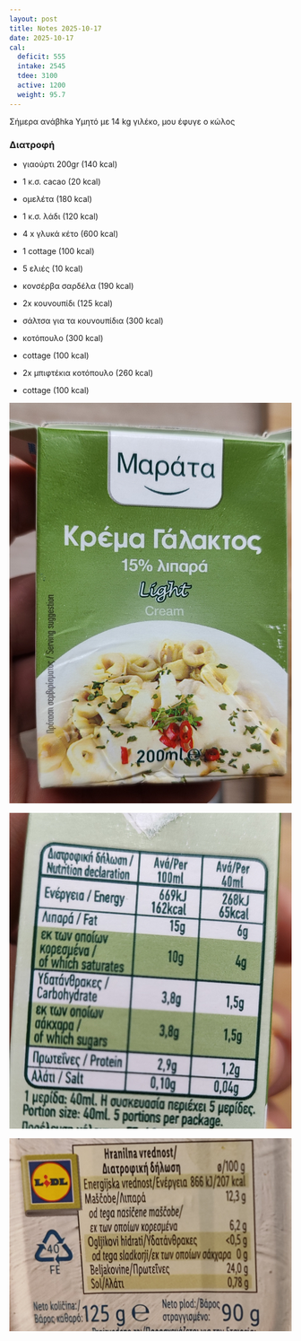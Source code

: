 ```yaml
---
layout: post
title: Notes 2025-10-17
date: 2025-10-17
cal:
  deficit: 555
  intake: 2545
  tdee: 3100
  active: 1200
  weight: 95.7
---
```


Σήμερα ανάβhka Yμητό με 14 kg γιλέκο, μου έφυγε ο κώλος

### Διατροφή

- γιαούρτι 200gr (140 kcal)
- 1 κ.σ. cacao (20 kcal)
- ομελέτα (180 kcal) 
- 1 κ.σ. λάδι (120 kcal)
- 4 x γλυκά κέτο (600 kcal)

- 1 cottage (100 kcal)
- 5 ελιές (10 kcal)
- κονσέρβα σαρδέλα (190 kcal)

- 2x κουνουπίδι (125 kcal)
- σάλτσα για τα κουνουπίδια (300 kcal)

- κοτόπουλο (300 kcal)
- cottage (100 kcal)

- 2x μπιφτέκια κοτόπουλο (260 kcal)
- cottage (100 kcal)



![pic](/pics/2025-10-17/1.jpg)<br>

![pic](/pics/2025-10-17/2.jpg)<br>

![pic](/pics/2025-10-17/3.jpg)<br>




